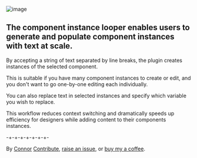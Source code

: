 ![image](https://github.com/user-attachments/assets/192da6b1-b8c0-4af8-a540-e35aebab68e5)

## The component instance looper enables users to generate and populate component instances with text at scale.

By accepting a string of text separated by line breaks, the plugin creates instances of the selected component.

This is suitable if you have many component instances to create or edit, and you don't want to go one-by-one editing each individually.

You can also replace text in selected instances and specify which variable you wish to replace.

This workflow reduces context switching and dramatically speeds up efficiency for designers while adding content to their components instances.


-+-+-+-+-+-+-+-

By [Connor](https://connorforsyth.co?ref=figma-plugin-component-looper)
[Contribute](https://github.com/connorwforsyth/component-instance-looper-figma-plugin/), [raise an issue](https://github.com/connorwforsyth/component-instance-looper-figma-plugin/issues/new), or [buy my a coffee](https://buymeacoffee.com/connorforsyth).
